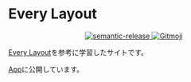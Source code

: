 # Every Layout

<p align="center">
  <a href="https://semantic-release.gitbook.io/semantic-release/">
    <img alt="semantic-release" src="https://img.shields.io/badge/%20%20%F0%9F%93%A6%F0%9F%9A%80-semantic--release-e10079.svg">
  </a>
  <a href="https://gitmoji.dev">
    <img src="https://img.shields.io/badge/gitmoji-%20😜%20😍-FFDD67.svg?style=flat-square" alt="Gitmoji">
  </a>
</p>

[Every Layout](https://www.amazon.co.jp/Every-Layout-%E3%83%98%E3%82%A4%E3%83%89%E3%83%B3%E3%83%BB%E3%83%94%E3%82%AB%E3%83%AA%E3%83%B3%E3%82%B0-ebook/dp/B09LQNQ7CW/ref=sr_1_24?__mk_ja_JP=%E3%82%AB%E3%82%BF%E3%82%AB%E3%83%8A&crid=2PJS2MW6MR48Y&keywords=CSS&qid=1650027156&sprefix=css%2Caps%2C323&sr=8-24)を参考に学習したサイトです。

[App](https://markup-2-1afpoo1fp-akira-toriyama.vercel.app/)に公開しています。
